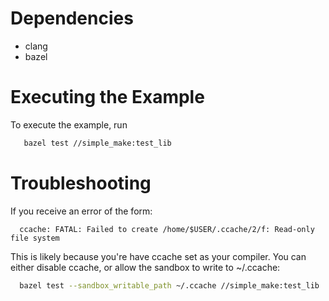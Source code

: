# Dependencies

  * clang
  * bazel

# Executing the Example

To execute the example, run

```bash
   bazel test //simple_make:test_lib
```

# Troubleshooting

If you receive an error of the form:

```
  ccache: FATAL: Failed to create /home/$USER/.ccache/2/f: Read-only file system
```

This is likely because you're have ccache set as your compiler. You can either
disable ccache, or allow the sandbox to write to ~/.ccache:

```bash
  bazel test --sandbox_writable_path ~/.ccache //simple_make:test_lib
```
